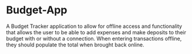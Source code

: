 # Budget-App
A Budget Tracker application to allow for offline access and functionality that allows the user to be able to add expenses and make deposits to their budget with or without a connection. When entering transactions offline, they should populate the total when brought back online.
